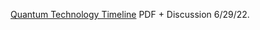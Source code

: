[Quantum Technology Timeline](https://www.chemicalqdevice.com/quantum-timeline-6-30-22) PDF + Discussion 6/29/22.
